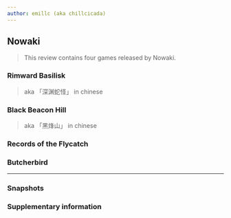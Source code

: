```yaml
---
author: emillc (aka chillcicada)
---
```


## Nowaki

> This review contains four games released by Nowaki.

### Rimward Basilisk

> aka 「深渊蛇怪」 in chinese

### Black Beacon Hill

> aka 「黑烽山」 in chinese

### Records of the Flycatch

### Butcherbird

---

### Snapshots

### Supplementary information
